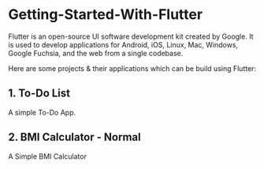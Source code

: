 # Getting-Started-With-Flutter
Flutter is an open-source UI software development kit created by Google. It is used to develop applications for Android, iOS, Linux, Mac, Windows, Google Fuchsia, and the web from a single codebase.

Here are some projects & their applications which can be build using Flutter:
## 1. To-Do List
A simple To-Do App.

## 2. BMI Calculator - Normal
A Simple BMI Calculator
